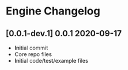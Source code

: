 # Engine Changelog

## [0.0.1-dev.1] 0.0.1 2020-09-17
* Initial commit
* Core repo files
* Initial code/test/example files
